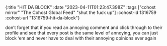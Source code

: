 {:title "HIT DA BLOCK"
 :date "2023-04-11T01:23:47.398Z"
 :tags ["cohost mirror" "The Cohost Global Feed" "shut the fuck up"]
 :cohost-id 1316759
 :cohost-url "1316759-hit-da-block"}

don’t forget that if you read an annoying comment and click through to their profile and see that every post is the same level of annoying, you can just block ‘em and never have to deal with their annoying opinions ever again